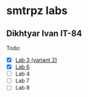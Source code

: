 # smtrpz labs 
## Dikhtyar Ivan IT-84


Todo:
- [x] [Lab 3 (variant 2)](./lab3/examples.ipynb)
- [x] [Lab 6](./lab3/examples.ipynb)
- [ ] Lab 4
- [ ] Lab 7
- [ ] Lab 8
